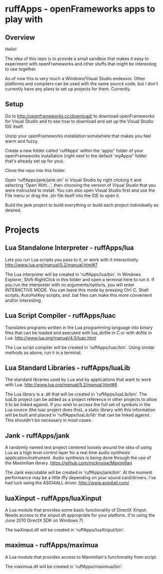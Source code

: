 ruffApps - openFrameworks apps to play with
===========================================

Overview
--------

Hello!

The idea of this repo is to provide a small sandbox that makes it easy to experiment with openFrameworks and other stuffs that might be interesting to use together.

As of now this is very much a Windows/Visual Studio endeavor. Other platforms and compilers can be used with the same source code, but I don't currently have any plans to set up projects for them. Currently.


Setup
-----

Go to http://openframeworks.cc/download/ to download openFrameworks for Visual Studio and to see how to download and set up the Visual Studio IDE itself.

Unzip your openFrameworks installation somewhere that makes you feel warm and fuzzy.

Create a new folder called 'ruffApps' within the 'apps/' folder of your openFrameworks installation (right next to the default 'myApps/' folder that's already set up for you).

Clone the repo into this folder.

Open 'ruffApps/jank/jank.sln' in Visual Studio by right clicking it and selecting 'Open With...', then choosing the version of Visual Studio that you were instructed to install. You can also open Visual Studio first and use the File menu or drag the .sln file itself into the IDE to open it.

Build the jank project to build everything or build each project individually as desired.


Projects
========


Lua Standalone Interpreter - ruffApps/lua
-----------------------------------------

Lets you run Lua scripts you pass to it, or work with it interactively. http://www.lua.org/manual/5.2/manual.html#7

The Lua interpreter will be created in 'ruffApps/lua/bin'. In Windows Explorer, Shift-RightClick in this folder and open a terminal here to run it. If you run the interpreter with no arguments/options, you will enter INTERACTIVE MODE. You can leave this mode by pressing Ctrl-C. Shell scripts, AutoHotKey scripts, and .bat files can make this more convenient and/or interesting.


Lua Script Compiler - ruffApps/luac
-----------------------------------

Translates programs written in the Lua programming language into binary files that can be loaded and executed with lua_dofile in C or with dofile in Lua. http://www.lua.org/manual/4.0/luac.html

The Lua script compiler will be created in 'ruffApps/luac/bin'. Using similar methods as above, run it in a terminal.


Lua Standard Libraries - ruffApps/luaLib
----------------------------------------

The standard libraries used by Lua and by applications that want to work with Lua. http://www.lua.org/manual/5.2/manual.html#6

The Lua library is a .dll that will be created in 'ruffApps/luaLib/bin'. The luaLib project can be added as a project reference in other projects to allow it to be linked against. If you wish to access the full set of symbols in the Lua source (the luac project does this), a static library with this information will be built and placed in 'ruffApps/luaLib/lib' that can be linked against. This shouldn't be necessary in most cases.


Jank - ruffApps/jank
--------------------

A randomly named test project centered loosely around the idea of using Lua as a high level control layer for a real time audio synthesis application/instrument. Audio synthesis is being done through the use of the Maximilian library. https://github.com/micknoise/Maximilian

The Jank executable will be created in 'ruffApps/jank/bin'. At the moment performance may be a little iffy depending on your sound card/drivers. I've had luck using the ASIO4ALL driver. http://www.asio4all.com/

luaXinput - ruffApps/luaXinput
------------------------------

A Lua module that provides some basic functionality of DirectX Xinput. Needs access to the xinput.dll appropriate for your platform. (I'm using the June 2010 DirectX SDK on Windows 7)

The luaXinput.dll will be created in 'ruffApps/luaXinput/bin'.

maximua - ruffApps/maximua
--------------------------

A Lua module that provides access to Maximilian's functionality from script.

The maximua.dll will be created in 'ruffApps/maximua/bin'.
